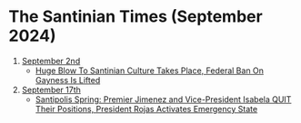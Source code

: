 # The Santinian Times (September 2024)

1. [September 2nd](times_09-02-2024.md)
   * [Huge Blow To Santinian Culture Takes Place, Federal Ban On Gayness Is Lifted](times_09-02-2024.md#huge-blow-to-santinian-culture-takes-place-federal-ban-on-gayness-is-lifted)
2. [September 17th](times_09-17-2024.md)
   * [Santipolis Spring: Premier Jimenez and Vice-President Isabela QUIT Their Positions, President Rojas Activates Emergency State](times_09-17-2024.md#santipolis-spring-premier-jimenez-and-vice-president-isabela-quit-their-positions-president-rojas-activates-emergency-state)

